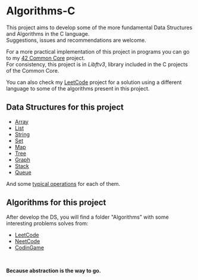 # Algorithms-C
This project aims to develop some of the more fundamental Data Structures and Algorithms in the C language.  
Suggestions, issues and recommendations are welcome.

For a more practical implementation of this project in programs you can go to my [42 Common Core](https://github.com/MarioZurera/42/) project.  
For consistency, this project is in *Libftv3*, library included in the C projects of the Common Core.


You can also check my [LeetCode](https://github.com/MarioZurera/LeetCode/) project for a solution using a different language to some of the algorithms present in this project. 

## Data Structures for this project
 - [Array](https://en.wikipedia.org/wiki/Array_(data_type)#Abstract_arrays)
 - [List](https://en.wikipedia.org/wiki/List_(abstract_data_type))
 - [String](https://en.wikipedia.org/wiki/String_(computer_science))
 - [Set](https://en.wikipedia.org/wiki/Set_(abstract_data_type))
 - [Map](https://en.wikipedia.org/wiki/Associative_array)
 - [Tree](https://en.wikipedia.org/wiki/Tree_(data_structure))
 - [Graph](https://en.wikipedia.org/wiki/Graph_(abstract_data_type))
 - [Stack](https://en.wikipedia.org/wiki/Stack_(abstract_data_type))
 - [Queue](https://en.wikipedia.org/wiki/Queue_(abstract_data_type))

And some [typical operations](https://en.wikipedia.org/wiki/Abstract_data_type#Typical_operations) for each of them.


## Algorithms for this project

After develop the DS, you will find a folder "Algorithms" with some interesting problems solves from:

 - [LeetCode](https://leetcode.com/problemset/all/)
 - [NeetCode](https://neetcode.io/problems/dynamicArray)
 - [CodinGame](https://www.codingame.com/training)

<br />

**Because abstraction is the way to go.**
